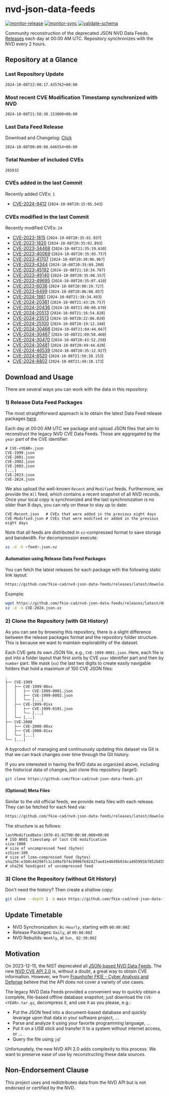# nvd-json-data-feeds

[![monitor-release](https://github.com/fkie-cad/nvd-json-data-feeds/actions/workflows/monitor_release.yml/badge.svg)](https://github.com/fkie-cad/nvd-json-data-feeds/actions/workflows/monitor_release.yml)
[![monitor-sync](https://github.com/fkie-cad/nvd-json-data-feeds/actions/workflows/monitor_sync.yml/badge.svg)](https://github.com/fkie-cad/nvd-json-data-feeds/actions/workflows/monitor_sync.yml)
[![validate-schema](https://github.com/fkie-cad/nvd-json-data-feeds/actions/workflows/validate_schema.yml/badge.svg)](https://github.com/fkie-cad/nvd-json-data-feeds/actions/workflows/validate_schema.yml)

Community reconstruction of the deprecated JSON NVD Data Feeds.
[Releases](https://github.com/fkie-cad/nvd-json-data-feeds/releases/latest) each day at 00:00 AM UTC.
Repository synchronizes with the NVD every 2 hours.

## Repository at a Glance

### Last Repository Update

```plain
2024-10-08T22:00:17.435762+00:00
```

### Most recent CVE Modification Timestamp synchronized with NVD

```plain
2024-10-08T21:50:30.153000+00:00
```

### Last Data Feed Release

Download and Changelog: [Click](https://github.com/fkie-cad/nvd-json-data-feeds/releases/latest)

```plain
2024-10-08T00:00:08.646554+00:00
```

### Total Number of included CVEs

```plain
265032
```

### CVEs added in the last Commit

Recently added CVEs: `1`

- [CVE-2024-9412](CVE-2024/CVE-2024-94xx/CVE-2024-9412.json) (`2024-10-08T20:15:05.543`)


### CVEs modified in the last Commit

Recently modified CVEs: `24`

- [CVE-2023-1815](CVE-2023/CVE-2023-18xx/CVE-2023-1815.json) (`2024-10-08T20:35:01.937`)
- [CVE-2023-1820](CVE-2023/CVE-2023-18xx/CVE-2023-1820.json) (`2024-10-08T20:35:02.893`)
- [CVE-2023-34468](CVE-2023/CVE-2023-344xx/CVE-2023-34468.json) (`2024-10-08T21:35:19.630`)
- [CVE-2023-40069](CVE-2023/CVE-2023-400xx/CVE-2023-40069.json) (`2024-10-08T20:35:05.757`)
- [CVE-2023-41707](CVE-2023/CVE-2023-417xx/CVE-2023-41707.json) (`2024-10-08T20:30:06.967`)
- [CVE-2023-4344](CVE-2023/CVE-2023-43xx/CVE-2023-4344.json) (`2024-10-08T20:35:09.200`)
- [CVE-2023-45192](CVE-2023/CVE-2023-451xx/CVE-2023-45192.json) (`2024-10-08T21:18:34.787`)
- [CVE-2023-49140](CVE-2023/CVE-2023-491xx/CVE-2023-49140.json) (`2024-10-08T20:35:06.557`)
- [CVE-2023-49695](CVE-2023/CVE-2023-496xx/CVE-2023-49695.json) (`2024-10-08T20:35:07.410`)
- [CVE-2023-6036](CVE-2023/CVE-2023-60xx/CVE-2023-6036.json) (`2024-10-08T20:00:19.727`)
- [CVE-2023-6499](CVE-2023/CVE-2023-64xx/CVE-2023-6499.json) (`2024-10-08T20:06:08.057`)
- [CVE-2024-1881](CVE-2024/CVE-2024-18xx/CVE-2024-1881.json) (`2024-10-08T21:38:34.493`)
- [CVE-2024-20381](CVE-2024/CVE-2024-203xx/CVE-2024-20381.json) (`2024-10-08T21:43:28.757`)
- [CVE-2024-20436](CVE-2024/CVE-2024-204xx/CVE-2024-20436.json) (`2024-10-08T21:00:00.670`)
- [CVE-2024-20513](CVE-2024/CVE-2024-205xx/CVE-2024-20513.json) (`2024-10-08T21:16:54.820`)
- [CVE-2024-23513](CVE-2024/CVE-2024-235xx/CVE-2024-23513.json) (`2024-10-08T20:22:06.020`)
- [CVE-2024-25100](CVE-2024/CVE-2024-251xx/CVE-2024-25100.json) (`2024-10-08T20:19:12.340`)
- [CVE-2024-30466](CVE-2024/CVE-2024-304xx/CVE-2024-30466.json) (`2024-10-08T21:04:44.047`)
- [CVE-2024-30467](CVE-2024/CVE-2024-304xx/CVE-2024-30467.json) (`2024-10-08T21:09:50.460`)
- [CVE-2024-30470](CVE-2024/CVE-2024-304xx/CVE-2024-30470.json) (`2024-10-08T20:43:52.250`)
- [CVE-2024-30481](CVE-2024/CVE-2024-304xx/CVE-2024-30481.json) (`2024-10-08T20:49:44.620`)
- [CVE-2024-46539](CVE-2024/CVE-2024-465xx/CVE-2024-46539.json) (`2024-10-08T20:35:12.927`)
- [CVE-2024-8520](CVE-2024/CVE-2024-85xx/CVE-2024-8520.json) (`2024-10-08T21:50:30.153`)
- [CVE-2024-8802](CVE-2024/CVE-2024-88xx/CVE-2024-8802.json) (`2024-10-08T21:49:10.173`)


## Download and Usage

There are several ways you can work with the data in this repository:

### 1) Release Data Feed Packages

The most straightforward approach is to obtain the latest Data Feed release packages [here](https://github.com/fkie-cad/nvd-json-data-feeds/releases/latest).

Each day at 00:00 AM UTC we package and upload JSON files that aim to reconstruct the legacy NVD CVE Data Feeds.
Those are aggregated by the `year` part of the CVE identifier:

```
# CVE-<YEAR>.json
CVE-1999.json
CVE-2001.json
CVE-2002.json
CVE-2003.json
[...]
CVE-2023.json
CVE-2024.json
```

We also upload the well-known `Recent` and `Modified` feeds.
Furthermore, we provide the `All` feed, which contains a recent snapshot of all NVD records.
Once your local copy is synchronized and the last synchronization is no older than 8 days, you can rely on these to stay up to date:

```plain
CVE-Recent.json   # CVEs that were added in the previous eight days
CVE-Modified.json # CVEs that were modified or added in the previous eight days
```

Note that all feeds are distributed in `xz`-compressed format to save storage and bandwidth.
For decompression execute:

```sh
xz -d -k <feed>.json.xz
```

#### Automation using Release Data Feed Packages

You can fetch the latest releases for each package with the following static link layout:

```sh
https://github.com/fkie-cad/nvd-json-data-feeds/releases/latest/download/CVE-<YEAR>.json.xz
```

Example:

```sh
wget https://github.com/fkie-cad/nvd-json-data-feeds/releases/latest/download/CVE-2024.json.xz
xz -d -k CVE-2024.json.xz
```

### 2) Clone the Repository (with Git History)

As you can see by browsing this repository, there is a slight difference between the release packages format and the repository folder structure.
This is because we want to maintain explorability of the dataset.

Each CVE gets its own JSON file, e.g., `CVE-1999-0001.json`.
Here, each file is put into a folder layout that first sorts by CVE `year` identifier part and then by `number` part.
We mask (`xx`) the last two digits to create easily navigable folders that hold a maximum of 100 CVE JSON files:

```plain
.
├── CVE-1999
│   ├── CVE-1999-00xx
│   │   ├── CVE-1999-0001.json
│   │   ├── CVE-1999-0002.json
│   │   └── [...]
│   ├── CVE-1999-01xx
│   │   ├── CVE-1999-0101.json
│   │   └── [...]
│   └── [...]
├── CVE-2000
│   ├── CVE-2000-00xx
│   ├── CVE-2000-01xx
│   └── [...]
└── [...]
```

A byproduct of managing and continuously updating this dataset via Git is that we can track changes over time through the Git history.

If you are interested in having the NVD data as organized above, including the historical data of changes, just clone this repository (large!):

```sh
git clone https://github.com/fkie-cad/nvd-json-data-feeds.git
```

#### (Optional) Meta Files

Similar to the old official feeds, we provide meta files with each release. They can be fetched for each feed via:

```sh
https://github.com/fkie-cad/nvd-json-data-feeds/releases/latest/download/CVE-<YEAR>.meta
```

The structure is as follows:

```plain
lastModifiedDate:1970-01-01T00:00:00.000+00:00                          # ISO 8601 timestamp of last CVE modification
size:1000                                                               # size of uncompressed feed (bytes)
xzSize:100                                                              # size of lzma-compressed feed (bytes)
sha256:e3b0c44298fc1c149afbf4c8996fb92427ae41e4649b934ca495991b7852b855 # sha256 hexdigest of uncompressed feed
```

### 3) Clone the Repository (without Git History)

Don't need the history? Then create a shallow copy:

```sh
git clone --depth 1 -b main https://github.com/fkie-cad/nvd-json-data-feeds.git
```


## Update Timetable

* NVD Synchronization: `Bi-Hourly`, starting with `00:00:00Z`
* Release Packages: `Daily`, at `00:00:00Z`
* NVD Rebuilds: `Weekly`, at `Sun, 02:30:00Z`


## Motivation

On 2023-12-15, the NIST deprecated all [JSON-based NVD Data Feeds](https://nvd.nist.gov/vuln/data-feeds#divRetirementBanner-1).
The new [NVD CVE API 2.0](https://nvd.nist.gov/developers/vulnerabilities) is, without a doubt, a great way to obtain CVE information.
However, we from [Fraunhofer FKIE - Cyber Analysis and Defense](https://www.fkie.fraunhofer.de/en/departments/cad.html) believe that the API does not cover a variety of use cases.

The legacy NVD Data Feeds provided a convenient way to quickly obtain a complete, file-based offline database snapshot; just download the `CVE-<YEAR>.tar.gz`, decompress it, and use it as you please, e.g.:

- Put the JSON feed into a document-based database and quickly leverage upon that data in your software project, ...
- Parse and analyze it using your favorite programming language, ...
- Put it on a USB stick and transfer it to a system without internet access, or ...
- Query the file using `jq`!

Unfortunately, the new NVD API 2.0 adds complexity to this process.
We want to preserve ease of use by reconstructing these data sources.

## Non-Endorsement Clause

This project uses and redistributes data from the NVD API but is not endorsed or certified by the NVD.